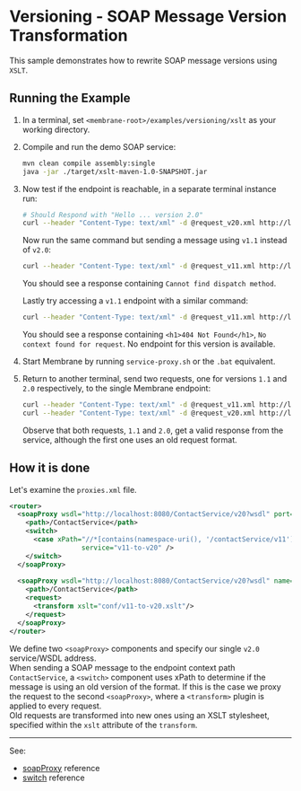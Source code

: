 # Versioning - SOAP Message Version Transformation

This sample demonstrates how to rewrite SOAP message versions using `XSLT`.


## Running the Example

1. In a terminal, set `<membrane-root>/examples/versioning/xslt` as your working directory.


2. Compile and run the demo SOAP service:
    ```sh
    mvn clean compile assembly:single
    java -jar ./target/xslt-maven-1.0-SNAPSHOT.jar
    ```


3. Now test if the endpoint is reachable, in a separate terminal instance run:
    ```sh
   # Should Respond with "Hello ... version 2.0"
    curl --header "Content-Type: text/xml" -d @request_v20.xml http://localhost:8080/ContactService/v20
    ```
   
    Now run the same command but sending a message using `v1.1` instead of `v2.0`:
    ```sh
    curl --header "Content-Type: text/xml" -d @request_v11.xml http://localhost:8080/ContactService/v20
    ```
    You should see a response containing `Cannot find dispatch method`.

    Lastly try accessing a `v1.1` endpoint with a similar command:
    ```sh
    curl --header "Content-Type: text/xml" -d @request_v11.xml http://localhost:8080/ContactService/v11
    ```
   You should see a response containing `<h1>404 Not Found</h1>`, `No context found for request`.
    No endpoint for this version is available.


4. Start Membrane by running `service-proxy.sh` or the `.bat` equivalent.


5. Return to another terminal, send two requests, one for versions `1.1` and `2.0` respectively, 
    to the single Membrane endpoint:
    ```sh
    curl --header "Content-Type: text/xml" -d @request_v11.xml http://localhost:2000/ContactService
    curl --header "Content-Type: text/xml" -d @request_v20.xml http://localhost:2000/ContactService
    ```
   Observe that both requests, `1.1` and `2.0`, get a valid response from the service, although 
    the first one uses an old request format.

## How it is done

Let's examine the `proxies.xml` file.

```xml
<router>
  <soapProxy wsdl="http://localhost:8080/ContactService/v20?wsdl" port="2000">
    <path>/ContactService</path>
    <switch>
      <case xPath="//*[contains(namespace-uri(), '/contactService/v11')]"
                  service="v11-to-v20" />
    </switch>
  </soapProxy>
    
  <soapProxy wsdl="http://localhost:8080/ContactService/v20?wsdl" name="v11-to-v20" port="2000">
    <path>/ContactService</path>
    <request>
      <transform xslt="conf/v11-to-v20.xslt"/>
    </request>
  </soapProxy>
</router>
```

We define two `<soapProxy>` components and specify our single `v2.0` service/WSDL address.  
When sending a SOAP message to the endpoint context path `ContactService`,
a `<switch>` component uses xPath to determine if the message is using an old version of the format.
If this is the case we proxy the request to the second `<soapProxy>`, where a `<transform>` plugin is applied to every request.  
Old requests are transformed into new ones using an XSLT stylesheet, specified within the `xslt` attribute of the `transform`.

---
See:
- [soapProxy](https://membrane-soa.org/api-gateway-doc/current/configuration/reference/soapProxy.htm) reference
- [switch](https://membrane-soa.org/api-gateway-doc/current/configuration/reference/switch.htm) reference